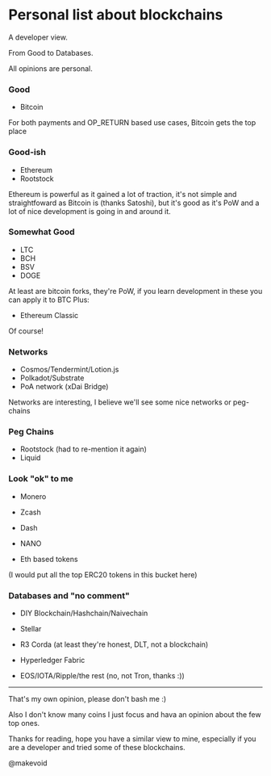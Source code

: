 # Personal list about blockchains

A developer view.

From Good to Databases.

All opinions are personal. 

### Good

- Bitcoin 

For both payments and OP_RETURN based use cases, Bitcoin gets the top place 

### Good-ish

- Ethereum
- Rootstock

Ethereum is powerful as it gained a lot of traction, it's not simple and straightfoward as Bitcoin is (thanks Satoshi), but it's good as it's PoW and a lot of nice development is going in and around it.

### Somewhat Good

- LTC
- BCH
- BSV
- DOGE

At least are bitcoin forks, they're PoW, if you learn development in these you can apply it to BTC
Plus:

- Ethereum Classic

Of course!

### Networks

- Cosmos/Tendermint/Lotion.js
- Polkadot/Substrate
- PoA network (xDai Bridge)

Networks are interesting, I believe we'll see some nice networks or peg-chains

### Peg Chains

- Rootstock (had to re-mention it again)
- Liquid

### Look "ok" to me

- Monero
- Zcash
- Dash

- NANO

- Eth based tokens

(I would put all the top ERC20 tokens in this bucket here)

### Databases and "no comment"

- DIY Blockchain/Hashchain/Naivechain

- Stellar

- R3 Corda (at least they're honest, DLT, not a blockchain)

- Hyperledger Fabric

- EOS/IOTA/Ripple/the rest (no, not Tron, thanks :))


-----

That's my own opinion, please don't bash me :)

Also I don't know many coins I just focus and hava an opinion about the few top ones. 

Thanks for reading, hope you have a similar view to mine, especially if you are a developer and tried some of these blockchains.

@makevoid

